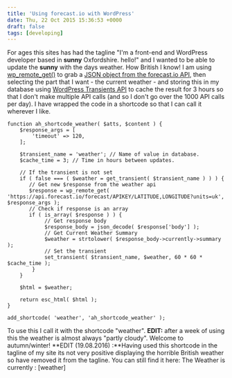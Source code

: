 ```yaml
---
title: 'Using forecast.io with WordPress'
date: Thu, 22 Oct 2015 15:36:53 +0000
draft: false
tags: [developing]
---
```


For ages this sites has had the tagline "I'm a front-end and WordPress developer based in **sunny** Oxfordshire. hello!" and I wanted to be able to update the **sunny** with the days weather. How British I know! I am using [wp\_remote\_get()](https://codex.wordpress.org/Function_Reference/wp_remote_get) to grab a [JSON object from the forecast.io API](https://developer.forecast.io/docs/v2), then selecting the part that I want - the current weather - and storing this in my database using [WordPress Transients API](https://codex.wordpress.org/Transients_API) to cache the result for 3 hours so that I don't make multiple API calls (and so I don't go over the 1000 API calls per day). I have wrapped the code in a shortcode so that I can call it wherever I like.

    
    function ah_shortcode_weather( $atts, $content ) {
    	$response_args = [
    		'timeout' => 120,
    	];
    
    	$transient_name = 'weather'; // Name of value in database.
    	$cache_time = 3; // Time in hours between updates.
    
    	// If the transient is not set
    	if ( false === ( $weather = get_transient( $transient_name ) ) ) {
    	   // Get new $response from the weather api
    	   $response = wp_remote_get( 'https://api.forecast.io/forecast/APIKEY/LATITUDE,LONGITUDE?units=uk', $response_args );
    	   // Check if response is an array
    	   if ( is_array( $response ) ) {
    			// Get response body
    			$response_body = json_decode( $response['body'] );
    			// Get Current Weather Summary
    			$weather = strtolower( $response_body->currently->summary );
    			// Set the transient
    			set_transient( $transient_name, $weather, 60 * 60 * $cache_time );
    		}
    	}
    
    	$html = $weather;
    
    	return esc_html( $html );
    }
    
    add_shortcode( 'weather', 'ah_shortcode_weather' );
    

To use this I call it with the shortcode "weather". **EDIT:** after a week of using this the weather is almost always "partly cloudy". Welcome to autumn/winter! **EDIT (19.08.2016) :**Having used this shortcode in the tagline of my site its not very positive displaying the horrible British weather so have removed it from the tagline. You can still find it here: The Weather is currently : \[weather\]